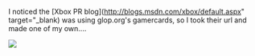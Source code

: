 I noticed the [Xbox PR blog](http://blogs.msdn.com/xbox/default.aspx" target="_blank) was using glop.org's gamercards, so I took their url and made one of my own....

![](http://www.glop.org/gamercard/card/festive+turkey-forumgames.png)